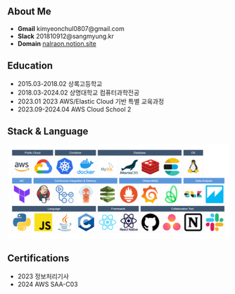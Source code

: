 <h2>About Me</h2>
<ul>
    <li>
        <b>Gmail</b> kimyeonchul0807@gmail.com
    </li>
    <li>
        <b>Slack</b> 201810912@sangmyung.kr
    </li>
    <li>
        <b>Domain</b> <a href="nalraon.notion.site">nalraon.notion.site</a>
    </li>
</ul>

<h2>Education</h2>
<ul>
    <li>
        2015.03-2018.02 상록고등학교
    </li>
    <li>
        2018.03-2024.02 상명대학교 컴퓨터과학전공 
    </li>
    <li>
        2023.01 2023 AWS/Elastic Cloud 기반 특별 교육과정 
    </li>
    <li>
        2023.09-2024.04 AWS Cloud School 2
    </li>
</ul>

<h2>Stack & Language </h2>
<img src="./기술스택.png"/>

<h2>Certifications</h2>
<ul>
    <li>2023 정보처리기사</li>
    <li>2024 AWS SAA-C03</li>
</ul>
